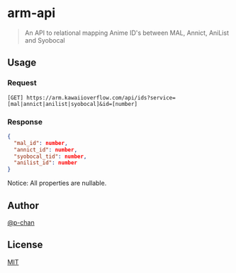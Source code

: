 # arm-api

> An API to relational mapping Anime ID's between MAL, Annict, AniList and Syobocal

## Usage

### Request

```
[GET] https://arm.kawaiioverflow.com/api/ids?service=[mal|annict|anilist|syobocal]&id=[number]
```

### Response

```json
{
  "mal_id": number,
  "annict_id": number,
  "syobocal_tid": number,
  "anilist_id": number
}
```

Notice: All properties are nullable.

## Author

[@p-chan](https://github.com/p-chan)

## License

[MIT](LICENSE)
